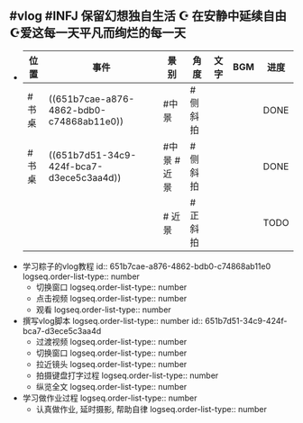 ## #vlog #INFJ 保留幻想独自生活 ☪︎ 在安静中延续自由 ☪︎爱这每一天平凡而绚烂的每一天
- |位置|事件|景别|角度|文字|BGM|进度|
  |--|--|--|--|--|--|--|
  |#书桌|((651b7cae-a876-4862-bdb0-c74868ab11e0))|#中景|#侧斜拍|||DONE|
  |#书桌|((651b7d51-34c9-424f-bca7-d3ece5c3aa4d))|#中景 #近景|#侧斜拍|||DONE|
  |||# 近景|#正斜拍|||TODO|
- 学习粽子的vlog教程
  id:: 651b7cae-a876-4862-bdb0-c74868ab11e0
  logseq.order-list-type:: number
	- 切换窗口
	  logseq.order-list-type:: number
	- 点击视频
	  logseq.order-list-type:: number
	- 观看
	  logseq.order-list-type:: number
- 撰写vlog脚本
  logseq.order-list-type:: number
  id:: 651b7d51-34c9-424f-bca7-d3ece5c3aa4d
	- 过渡视频
	  logseq.order-list-type:: number
	- 切换窗口
	  logseq.order-list-type:: number
	- 拉近镜头
	  logseq.order-list-type:: number
	- 拍摄键盘打字过程
	  logseq.order-list-type:: number
	- 纵览全文
	  logseq.order-list-type:: number
- 学习做作业过程
  logseq.order-list-type:: number
	- 认真做作业,  延时摄影, 帮助自律
	  logseq.order-list-type:: number